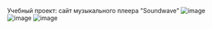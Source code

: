 Учебный проект: сайт музыкального плеера "Soundwave"
![image](https://github.com/user-attachments/assets/d96ce897-50cb-49e7-8af2-077a0704801b)
![image](https://github.com/user-attachments/assets/3da2b054-d2bc-40b5-95de-6e38e7843577)
![image](https://github.com/user-attachments/assets/165f73f4-ff58-4e00-b61c-eba13c65b342)
